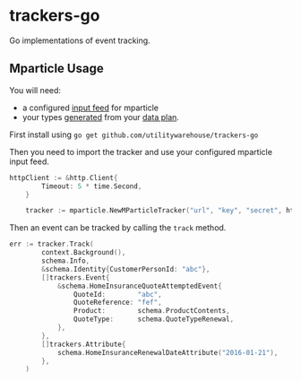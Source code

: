 # trackers-go

Go implementations of event tracking.

## Mparticle Usage 
You will need:
- a configured [input feed](https://docs.mparticle.com/guides/getting-started/create-an-input/) for mparticle
- your types [generated](https://github.com/utilitywarehouse/tracking-types-gen/) from your [data plan](https://github.com/utilitywarehouse/analytics-contracts).

First install using `go get github.com/utilitywarehouse/trackers-go`

Then you need to import the tracker and use your configured mparticle input feed. 
```go
httpClient := &http.Client{
		Timeout: 5 * time.Second,
	}

	tracker := mparticle.NewMParticleTracker("url", "key", "secret", httpClient, true)
```

Then an event can be tracked by calling the `track` method.
```go
err := tracker.Track(
		context.Background(),
		schema.Info,
		&schema.Identity{CustomerPersonId: "abc"},
		[]trackers.Event{
			&schema.HomeInsuranceQuoteAttemptedEvent{
				QuoteId:        "abc",
				QuoteReference: "fef",
				Product:        schema.ProductContents,
				QuoteType:      schema.QuoteTypeRenewal,
			},
		},
		[]trackers.Attribute{
			schema.HomeInsuranceRenewalDateAttribute("2016-01-21"),
		},
	)
```
